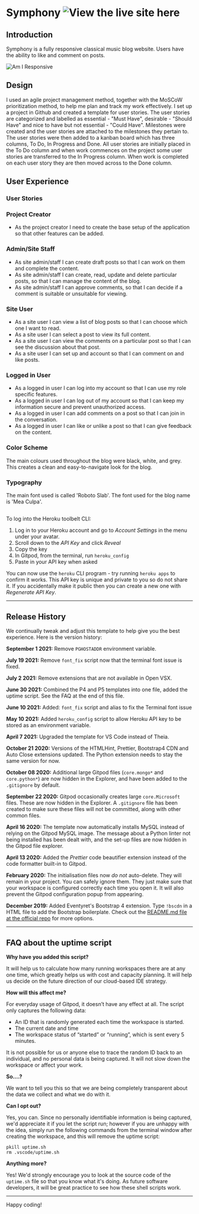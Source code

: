 <!-- Heading -->

# Symphony ![View the live site here](https://)

## Introduction

Symphony is a fully responsive classical music blog website. Users have the ability to like and comment on posts.

![Am I Responsive](./assets/documentation/responsive-view.png)

## Design

I used an agile project management method, together with the MoSCoW prioritization method, to help me plan and track my work effectively. I set up a project in Github and created a template for user stories. The user stories are categorized and labelled as essential - "Must Have", desirable - "Should Have" and nice to have but not essential - "Could Have". Milestones were created and the user stories are attached to the milestones they pertain to. The user stories were then added to a kanban board which has three columns, To Do, In Progress and Done. All user stories are initially placed in the To Do column and when work commences on the project some user stories are transferred to the In Progress column. When work is completed on each user story they are then moved across to the Done column.

## User Experience

### User Stories

### Project Creator

- As the project creator I need to create the base setup of the application so that other features can be added.

### Admin/Site Staff

- As site admin/staff I can create draft posts so that I can work on them and complete the content.
- As site admin/staff I can create, read, update and delete particular posts, so that I can manage the content of the blog.
- As site admin/staff I can approve comments, so that I can decide if a comment is suitable or unsuitable for viewing.

### Site User

- As a site user I can view a list of blog posts so that I can choose which one I want to read.
- As a site user I can select a post to view its full content.
- As a site user I can view the comments on a particular post so that I can see the discussion about that post.
- As a site user I can set up and account so that I can comment on and like posts.

### Logged in User

- As a logged in user I can log into my account so that I can use my role specific features.
- As a logged in user I can log out of my account so that I can keep my information secure and prevent unauthorized access.
- As a logged in user I can add comments on a post so that I can join in the conversation.
- As a logged in user I can like or unlike a post so that I can give feedback on the content.

### Color Scheme
The main colours used throughout the blog were black, white, and grey. This creates a clean and easy-to-navigate look for the blog. 

### Typography

The main font used is called 'Roboto Slab'. The font used for the blog name is 'Mea Culpa'.

##

To log into the Heroku toolbelt CLI:

1. Log in to your Heroku account and go to *Account Settings* in the menu under your avatar.
2. Scroll down to the *API Key* and click *Reveal*
3. Copy the key
4. In Gitpod, from the terminal, run `heroku_config`
5. Paste in your API key when asked

You can now use the `heroku` CLI program - try running `heroku apps` to confirm it works. This API key is unique and private to you so do not share it. If you accidentally make it public then you can create a new one with _Regenerate API Key_.

------

## Release History

We continually tweak and adjust this template to help give you the best experience. Here is the version history:

**September 1 2021:** Remove `PGHOSTADDR` environment variable.

**July 19 2021:** Remove `font_fix` script now that the terminal font issue is fixed.

**July 2 2021:** Remove extensions that are not available in Open VSX.

**June 30 2021:** Combined the P4 and P5 templates into one file, added the uptime script. See the FAQ at the end of this file.

**June 10 2021:** Added: `font_fix` script and alias to fix the Terminal font issue

**May 10 2021:** Added `heroku_config` script to allow Heroku API key to be stored as an environment variable.

**April 7 2021:** Upgraded the template for VS Code instead of Theia.

**October 21 2020:** Versions of the HTMLHint, Prettier, Bootstrap4 CDN and Auto Close extensions updated. The Python extension needs to stay the same version for now.

**October 08 2020:** Additional large Gitpod files (`core.mongo*` and `core.python*`) are now hidden in the Explorer, and have been added to the `.gitignore` by default.

**September 22 2020:** Gitpod occasionally creates large `core.Microsoft` files. These are now hidden in the Explorer. A `.gitignore` file has been created to make sure these files will not be committed, along with other common files.

**April 16 2020:** The template now automatically installs MySQL instead of relying on the Gitpod MySQL image. The message about a Python linter not being installed has been dealt with, and the set-up files are now hidden in the Gitpod file explorer.

**April 13 2020:** Added the _Prettier_ code beautifier extension instead of the code formatter built-in to Gitpod.

**February 2020:** The initialisation files now _do not_ auto-delete. They will remain in your project. You can safely ignore them. They just make sure that your workspace is configured correctly each time you open it. It will also prevent the Gitpod configuration popup from appearing.

**December 2019:** Added Eventyret's Bootstrap 4 extension. Type `!bscdn` in a HTML file to add the Bootstrap boilerplate. Check out the <a href="https://github.com/Eventyret/vscode-bcdn" target="_blank">README.md file at the official repo</a> for more options.

------

## FAQ about the uptime script

**Why have you added this script?**

It will help us to calculate how many running workspaces there are at any one time, which greatly helps us with cost and capacity planning. It will help us decide on the future direction of our cloud-based IDE strategy.

**How will this affect me?**

For everyday usage of Gitpod, it doesn’t have any effect at all. The script only captures the following data:

- An ID that is randomly generated each time the workspace is started.
- The current date and time
- The workspace status of “started” or “running”, which is sent every 5 minutes.

It is not possible for us or anyone else to trace the random ID back to an individual, and no personal data is being captured. It will not slow down the workspace or affect your work.

**So….?**

We want to tell you this so that we are being completely transparent about the data we collect and what we do with it.

**Can I opt out?**

Yes, you can. Since no personally identifiable information is being captured, we'd appreciate it if you let the script run; however if you are unhappy with the idea, simply run the following commands from the terminal window after creating the workspace, and this will remove the uptime script:

```
pkill uptime.sh
rm .vscode/uptime.sh
```

**Anything more?**

Yes! We'd strongly encourage you to look at the source code of the `uptime.sh` file so that you know what it's doing. As future software developers, it will be great practice to see how these shell scripts work.

---

Happy coding!
